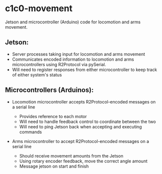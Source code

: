 # c1c0-movement
Jetson and microcontroller (Arduino) code for locomotion and arms movement.

## Jetson:
- Server processes taking input for locomotion and arms movement
- Communicates encoded information to locomotion and arms microcontrollers using R2Protocol
  via pySerial.
- Will need to register responses from either microcontroller to keep track of either system's status

## Microcontrollers (Arduinos):
- Locomotion microcontroller accepts R2Protocol-encoded messages on a serial line
  - Provides reference to each motor
  - Will need to handle feedback control to coordinate between the two
  - Will need to ping Jetson back when accepting and executing commands
  
- Arms microcontroller to accept R2Protocol-encoded messages on a serial line
  - Should receive movement amounts from the Jetson
  - Using rotary encoder feedback, move the correct angle amount
  - Message jetson on start and finish
